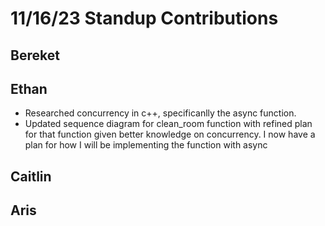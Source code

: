 # 11/16/23 Standup Contributions

## Bereket

## Ethan
- Researched concurrency in c++, specificanlly the async function.
- Updated sequence diagram for clean_room function with refined plan for that function given better knowledge on concurrency. I now have a plan for how I will be implementing the function with async

## Caitlin

## Aris